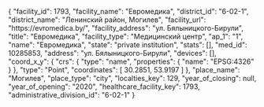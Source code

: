{
    "facility_id": 1793,
    "facility_name": "Евромедика",
    "district_id": "6-02-1",
    "district_name": "Ленинский район, Могилев",
    "facility_url": "https:\/\/evromedica.by\/",
    "facility_address": "ул. Бялыницкого-Бирули",
    "title": "Евромедика",
    "facility_type": "Медицинский центр",
    "ap_1": "1",
    "name": "Евромедика",
    "state": "private institution",
    "stats": [],
    "med_id": 10285853,
    "address": "ул. Бялыницкого-Бирули",
    "devices": [],
    "coord_x_y": {
        "crs": {
            "type": "name",
            "properties": {
                "name": "EPSG:4326"
            }
        },
        "type": "Point",
        "coordinates": [
            30.2851,
            53.9197
        ]
    },
    "place_name": "Могилев",
    "place_type": "city",
    "localties_key": 129,
    "year_of_closing": null,
    "year_of_opening": "2020",
    "healthcare_facility_key": 1793,
    "administrative_division_id": "6-02-1"
}
